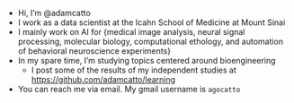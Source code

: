- Hi, I’m @adamcatto
- I work as a data scientist at the Icahn School of Medicine at Mount Sinai
- I mainly work on AI for {medical image analysis, neural signal processing, molecular biology, computational ethology, and automation of behavioral neuroscience experiments}
- In my spare time, I’m studying topics centered around bioengineering
  - I post some of the results of my independent studies at https://github.com/adamcatto/learning
- You can reach me via email. My gmail username is `agocatto`

<!---
adamcatto/adamcatto is a ✨ special ✨ repository because its `README.md` (this file) appears on your GitHub profile.
You can click the Preview link to take a look at your changes.
--->
